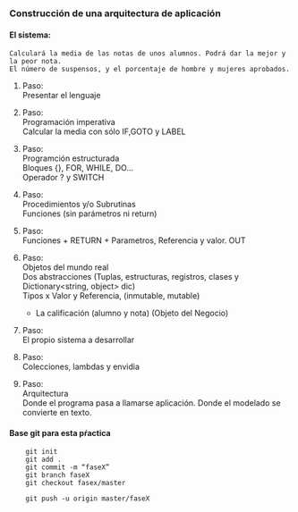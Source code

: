 ### Construcción de una arquitectura de aplicación

#### El sistema: 
    Calculará la media de las notas de unos alumnos. Podrá dar la mejor y la peor nota.
    El número de suspensos, y el porcentaje de hombre y mujeres aprobados.

1. Paso:  
    Presentar el lenguaje 

1. Paso:  
    Programación imperativa  
    Calcular la media con sólo IF,GOTO y LABEL

1. Paso:  
    Programción estructurada  
    Bloques {}, FOR, WHILE, DO...  
    Operador ? y SWITCH  

1. Paso:  
    Procedimientos y/o Subrutinas  
    Funciones (sin parámetros ni return)  

1. Paso:  
    Funciones + RETURN + Parametros, Referencia y valor. OUT  

1. Paso:  
    Objetos del mundo real  
    Dos abstracciones (Tuplas, estructuras, registros, clases y Dictionary<string, object> dic)  
    Tipos x Valor y Referencia, (inmutable, mutable)  
    - La calificación (alumno y nota) (Objeto del Negocio) 

1. Paso:  
    El propio sistema a desarrollar  


1. Paso:  
    Colecciones, lambdas y envidia  

1. Paso:  
    Arquitectura  
    Donde el programa pasa a llamarse aplicación. Donde el modelado se convierte en texto.  



#### Base git para esta pŕactica 
``` 
    git init  
    git add .  
    git commit -m “faseX”  
    git branch faseX  
    git checkout fasex/master  

    git push -u origin master/faseX
```



